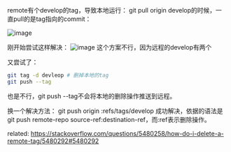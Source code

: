 remote有个develop的tag，导致本地运行：
git pull origin develop的时候，一直pull的是tag指向的commit：

![image](https://user-images.githubusercontent.com/22932241/185047277-97b8c973-49f4-439a-8cf1-7b5bed6d1bae.png)


刚开始尝试这样解决：
![image](https://user-images.githubusercontent.com/22932241/185047449-87bf8c59-6070-4741-9546-dbacf7939ee2.png)
这个方案不行，因为远程的develop有两个

又尝试了：
```bash
git tag -d devleop # 删掉本地的tag
git push --tag
```
也是不行，git push --tag不会将本地的删除操作推送到远程。

换一个解决方法：
git push origin :refs/tags/develop
成功解决，依据的语法是git push remote-repo source-ref:destination-ref，而:ref表示删除操作。

related: https://stackoverflow.com/questions/5480258/how-do-i-delete-a-remote-tag/5480292#5480292
